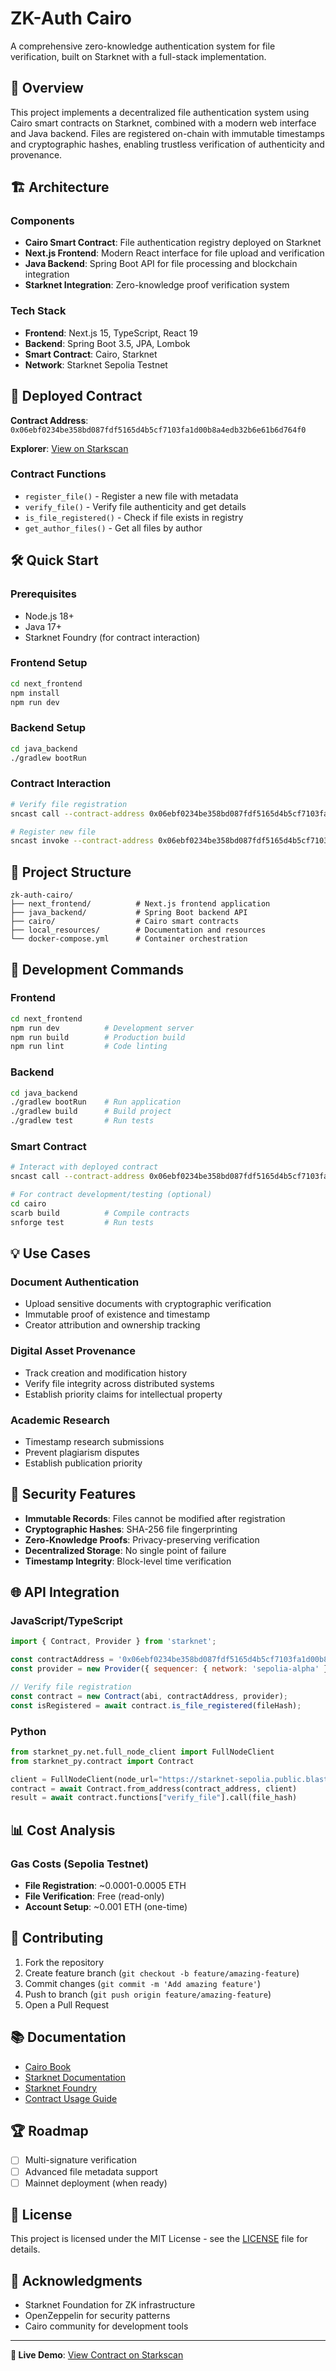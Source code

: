 # ZK-Auth Cairo

A comprehensive zero-knowledge authentication system for file verification, built on Starknet with a full-stack implementation.

## 🎯 Overview

This project implements a decentralized file authentication system using Cairo smart contracts on Starknet, combined with a modern web interface and Java backend. Files are registered on-chain with immutable timestamps and cryptographic hashes, enabling trustless verification of authenticity and provenance.

## 🏗️ Architecture

### Components
- **Cairo Smart Contract**: File authentication registry deployed on Starknet
- **Next.js Frontend**: Modern React interface for file upload and verification
- **Java Backend**: Spring Boot API for file processing and blockchain integration
- **Starknet Integration**: Zero-knowledge proof verification system

### Tech Stack
- **Frontend**: Next.js 15, TypeScript, React 19
- **Backend**: Spring Boot 3.5, JPA, Lombok
- **Smart Contract**: Cairo, Starknet
- **Network**: Starknet Sepolia Testnet

## 🚀 Deployed Contract

**Contract Address**: `0x06ebf0234be358bd087fdf5165d4b5cf7103fa1d00b8a4edb32b6e61b6d764f0`

**Explorer**: [View on Starkscan](https://sepolia.starkscan.co/contract/0x06ebf0234be358bd087fdf5165d4b5cf7103fa1d00b8a4edb32b6e61b6d764f0)

### Contract Functions
- `register_file()` - Register a new file with metadata
- `verify_file()` - Verify file authenticity and get details
- `is_file_registered()` - Check if file exists in registry
- `get_author_files()` - Get all files by author

## 🛠️ Quick Start

### Prerequisites
- Node.js 18+
- Java 17+
- Starknet Foundry (for contract interaction)

### Frontend Setup
```bash
cd next_frontend
npm install
npm run dev
```

### Backend Setup
```bash
cd java_backend
./gradlew bootRun
```

### Contract Interaction
```bash
# Verify file registration
sncast call --contract-address 0x06ebf0234be358bd087fdf5165d4b5cf7103fa1d00b8a4edb32b6e61b6d764f0 --function "is_file_registered" --calldata <file_hash>

# Register new file
sncast invoke --contract-address 0x06ebf0234be358bd087fdf5165d4b5cf7103fa1d00b8a4edb32b6e61b6d764f0 --function "register_file" --calldata <file_hash> <filename> <file_type> <file_size>
```

## 📁 Project Structure

```
zk-auth-cairo/
├── next_frontend/          # Next.js frontend application
├── java_backend/           # Spring Boot backend API
├── cairo/                  # Cairo smart contracts
├── local_resources/        # Documentation and resources
└── docker-compose.yml      # Container orchestration
```

## 🔧 Development Commands

### Frontend
```bash
cd next_frontend
npm run dev          # Development server
npm run build        # Production build
npm run lint         # Code linting
```

### Backend
```bash
cd java_backend
./gradlew bootRun    # Run application
./gradlew build      # Build project
./gradlew test       # Run tests
```

### Smart Contract
```bash
# Interact with deployed contract
sncast call --contract-address 0x06ebf0234be358bd087fdf5165d4b5cf7103fa1d00b8a4edb32b6e61b6d764f0 --function <function_name> --calldata <args>

# For contract development/testing (optional)
cd cairo
scarb build          # Compile contracts
snforge test         # Run tests
```

## 💡 Use Cases

### Document Authentication
- Upload sensitive documents with cryptographic verification
- Immutable proof of existence and timestamp
- Creator attribution and ownership tracking

### Digital Asset Provenance
- Track creation and modification history
- Verify file integrity across distributed systems
- Establish priority claims for intellectual property

### Academic Research
- Timestamp research submissions
- Prevent plagiarism disputes
- Establish publication priority

## 🔐 Security Features

- **Immutable Records**: Files cannot be modified after registration
- **Cryptographic Hashes**: SHA-256 file fingerprinting
- **Zero-Knowledge Proofs**: Privacy-preserving verification
- **Decentralized Storage**: No single point of failure
- **Timestamp Integrity**: Block-level time verification

## 🌐 API Integration

### JavaScript/TypeScript
```javascript
import { Contract, Provider } from 'starknet';

const contractAddress = '0x06ebf0234be358bd087fdf5165d4b5cf7103fa1d00b8a4edb32b6e61b6d764f0';
const provider = new Provider({ sequencer: { network: 'sepolia-alpha' } });

// Verify file registration
const contract = new Contract(abi, contractAddress, provider);
const isRegistered = await contract.is_file_registered(fileHash);
```

### Python
```python
from starknet_py.net.full_node_client import FullNodeClient
from starknet_py.contract import Contract

client = FullNodeClient(node_url="https://starknet-sepolia.public.blastapi.io/rpc/v0_8")
contract = await Contract.from_address(contract_address, client)
result = await contract.functions["verify_file"].call(file_hash)
```

## 📊 Cost Analysis

### Gas Costs (Sepolia Testnet)
- **File Registration**: ~0.0001-0.0005 ETH
- **File Verification**: Free (read-only)
- **Account Setup**: ~0.001 ETH (one-time)

## 🤝 Contributing

1. Fork the repository
2. Create feature branch (`git checkout -b feature/amazing-feature`)
3. Commit changes (`git commit -m 'Add amazing feature'`)
4. Push to branch (`git push origin feature/amazing-feature`)
5. Open a Pull Request

## 📚 Documentation

- [Cairo Book](https://book.cairo-lang.org/)
- [Starknet Documentation](https://book.starknet.io/)
- [Starknet Foundry](https://foundry-rs.github.io/starknet-foundry/)
- [Contract Usage Guide](./local_resources/deployment_summary_and_usage.md)

## 🏆 Roadmap

- [ ] Multi-signature verification
- [ ] Advanced file metadata support
- [ ] Mainnet deployment (when ready)

## 📄 License

This project is licensed under the MIT License - see the [LICENSE](LICENSE) file for details.

## 🙏 Acknowledgments

- Starknet Foundation for ZK infrastructure
- OpenZeppelin for security patterns
- Cairo community for development tools

---

**🎉 Live Demo**: [View Contract on Starkscan](https://sepolia.starkscan.co/contract/0x06ebf0234be358bd087fdf5165d4b5cf7103fa1d00b8a4edb32b6e61b6d764f0)